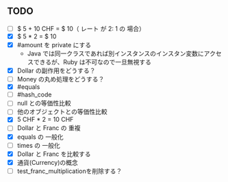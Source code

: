 ## TODO
 * [ ] $ 5 + 10 CHF = $ 10（ レート が 2: 1 の 場合）
 * [x] $ 5 * 2 = $ 10
 * [x] #amount を private にする
   - Java では同一クラスであれば別インスタンスのインスタン変数にアクセスできるが、Ruby は不可なので一旦無視する
 * [x] Dollar の副作用をどうする？
 * [ ] Money の丸め処理をどうする？
 * [x] #equals
 * [ ] #hash_code
 * [ ] null との等価性比較
 * [ ] 他のオブジェクトとの等価性比較
 * [x] 5 CHF * 2 = 10 CHF
 * [ ] Dollar と Franc の 重複
 * [x] equals の 一般化
 * [ ] times の 一般化
 * [x] Dollar と Franc を比較する
 * [x] 通貨(Currency)の概念
 * [ ] test_franc_multiplicationを削除する？
